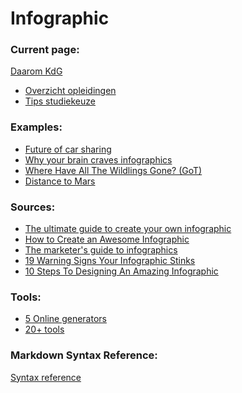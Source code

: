 Infographic
===========

### Current page: ###
[Daarom KdG](http://www.kdg.be/daarom-kdg)
- [Overzicht opleidingen](http://www.kdg.be/opleidingen/alle-opleidingen/results)
- [Tips studiekeuze](http://www.kdg.be/opleidingen/tips-voor-een-goede-studiekeuze)

### Examples: ###
- [Future of car sharing](http://futureofcarsharing.com/)
- [Why your brain craves infographics](http://neomam.com/interactive/13reasons/)
- [Where Have All The Wildlings Gone? (GoT)](http://www.wherehaveallthewildlingsgone.com/)
- [Distance to Mars](http://www.distancetomars.com/)

### Sources: ###
- [The ultimate guide to create your own infographic](http://piktochart.com/the-ultimate-guide-to-create-your-own-infographic/)
- [How to Create an Awesome Infographic](http://mashable.com/2012/07/09/how-to-create-an-infographic/)
- [The marketer's guide to infographics](http://www.visioncritical.com/blog/pretty-and-pretty-useful-how-create-awesome-infographics)
- [19 Warning Signs Your Infographic Stinks](https://blog.kissmetrics.com/infographic-warning-signs/)
- [10 Steps To Designing An Amazing Infographic](http://www.fastcodesign.com/1670019/10-steps-to-designing-an-amazing-infographic)

### Tools: ###
- [5 Online generators](http://www.razorsocial.com/make-your-own-infographic/)
- [20+ tools](http://www.hongkiat.com/blog/infographic-tools/)

### Markdown Syntax Reference: ###
[Syntax reference](http://daringfireball.net/projects/markdown/syntax)
